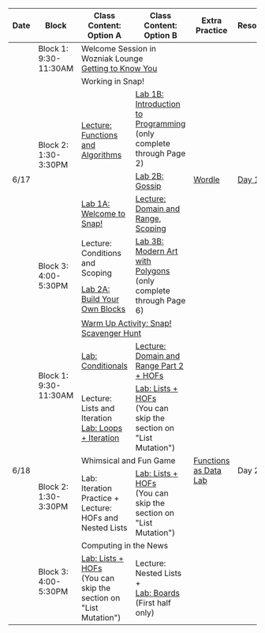<table class="table table-bordered schedule-table">
  <thead>
    <tr>
      <th>Date</th>
      <th>Block</th>
      <th>Class Content: Option A</th>
      <th>Class Content: Option B</th>
      <th>Extra Practice</th>
      <th>Resources/Links</th>
    </tr>
  </thead>
  <tbody class="js-scheduleContent">
    <tr>
      <td rowspan = "7">6/17</td>
      <td>Block 1: 9:30-11:30AM</td>
      <td colspan = "2">Welcome Session in Wozniak Lounge <br/> <a href="https://forms.gle/U8n623wJ3tb1U6DK7">Getting to Know You</a></td>
      <td rowspan = "7"><a href="https://docs.google.com/document/d/14yTQOcw_RqoeyT5H0eQZNCjQj1QWi84-KD8yaVftsCQ/edit">Wordle</a></td>
      <td rowspan = "7"><a href="https://forms.gle/vApBKmS3hwZcfAPy9">Day 1 Reflection</a></td>
    </tr>
    <tr>
      <td rowspan = "4">Block 2: 1:30-3:30PM</td>
      <td colspan = "2">Working in Snap!</td>
    </tr>
    <tr>
      <td rowspan = "2"><a href="https://docs.google.com/presentation/d/1JNsDRrr9ccE3mXnRKIvmXeAyBGE93W4gewTUYOAivFA/edit?usp=sharing">Lecture: Functions and Algorithms</a></td>
      <td><a href="https://bjc.edc.org/bjc-r/cur/programming/1-introduction/1-building-an-app/1-creating-a-snap-account.html?topic=nyc_bjc%2F1-intro-loops.topic&course=bjc4nyc.html&novideo&noassignment">Lab 1B: Introduction to Programming</a><br/>(only complete through Page 2)
      </td>
    </tr>
    <tr>
      <td><a href="https://bjc.edc.org/bjc-r/cur/programming/1-introduction/2-gossip-and-greet/1-pair-programming.html?topic=nyc_bjc%2F1-intro-loops.topic&course=bjc4nyc.html&novideo&noassignment">Lab 2B: Gossip</a></td>
    </tr>
    <tr>
      <td><a href="https://cs10.org/bjc-r/llab/html/topic.html?1&2&3&topic=berkeley_bjc%2Fintro_pair%2F1-introduction.topic&course&novideo&noreading&noassignment">Lab 1A: Welcome to Snap!</a></td>
      <td><a href="https://docs.google.com/presentation/d/1nCbASO4tRndnURuD8jf4-3m8Ul5umsCrjhFqpV2LGQg/edit#slide=id.g273b829c944_0_407">Lecture: Domain and Range, Scoping</a>
      </td>
    </tr>
    <tr>
      <td rowspan = "2">Block 3: 4:00-5:30PM</td>
      <td>Lecture: Conditions and Scoping</td>
      <td rowspan = "2"><a href="https://bjc.edc.org/bjc-r/cur/programming/1-introduction/3-drawing/1-exploring-motion.html?topic=nyc_bjc%2F1-intro-loops.topic&course=bjc4nyc.html&novideo&noassignment">Lab 3B: Modern Art with Polygons</a><br/>(only complete through Page 6)</td>
    </tr>
    <tr>
      <td><a href="https://cs10.org/bjc-r/cur/programming/loops/repeat-n/introduction-to-repeat-n.html?1&2&2&3&topic=berkeley_bjc%2Fintro_pair%2F2-loops-variables.topic&course=cs10_fa21.html&novideo&noreading&noassignment">Lab 2A: Build Your Own Blocks</a></td>
    </tr>
    <tr>
      <td rowspan = "9">6/18</td>
      <td rowspan = "3">Block 1: 9:30-11:30AM</td>
      <td colspan = "2"><a href="https://docs.google.com/document/d/e/2PACX-1vRNEOfcpEgIyjWxmMq-2nuLP999fEM_advfFTtcAl1lRaKDX8Yc72NoO5zAZweuOaVy8LIS_R_RvrxD/pub">Warm Up Activity: Snap! Scavenger Hunt</a></td>
      <td rowspan = "9"><a href="https://docs.google.com/document/d/14yTQOcw_RqoeyT5H0eQZNCjQj1QWi84-KD8yaVftsCQ/edit">Functions as Data Lab</a></td>
      <td rowspan = "9">Day 2 Reflection</td>
    </tr>
    <tr>
      <td><a href="https://cs10.org/bjc-r/llab/html/topic.html?topic=berkeley_bjc%2Fintro_pair%2F2-conditionals-testing-su21.topic&course=cs10_fa21.html&novideo&noreading&noassignment">Lab: Conditionals</a></td>
      <td><a href="https://docs.google.com/presentation/d/1DcPKgc2Oqn37eUy9epi8jAnNTcR6XnYSlABalvROFf8/edit#slide=id.g2e67ce7e55a_0_48">Lecture: Domain and Range Part 2 + HOFs</a></td>
    </tr>
    <tr>
      <td>Lecture: Lists and Iteration <br/>
      <a href="https://snap.berkeley.edu/snap/snap.html#present:Username=jedi_force&ProjectName=Lab%3a%20Lists%20%2b%20Loops&editMode&noRun">Lab: Loops + Iteration</a></td>
      <td><a href="https://cs10.org/bjc-r/topic/topic.html?topic=berkeley_bjc/lists/lists-I.topic&course=cs10_su19.html&novideo&noreading&noassignment">Lab: Lists + HOFs</a><br/>(You can skip the section on "List Mutation")</td>
    </tr>
    <tr>
      <td rowspan = "2">Block 2: 1:30-3:30PM</td>
      <td colspan = "2">Whimsical and Fun Game</td>
    </tr>
    <tr>
      <td>Lab: Iteration Practice +<br/>Lecture: HOFs and Nested Lists</td>
      <td><a href="https://cs10.org/bjc-r/topic/topic.html?topic=berkeley_bjc/lists/lists-I.topic&course=cs10_su19.html&novideo&noreading&noassignment">Lab: Lists + HOFs</a><br/>(You can skip the section on "List Mutation")</td>
    </tr>
    <tr>
      <td rowspan = "2">Block 3: 4:00-5:30PM</td>
      <td colspan = "2">Computing in the News</td>
    </tr>
    <tr> 
      <td><a href="https://cs10.org/bjc-r/topic/topic.html?topic=berkeley_bjc/lists/lists-I.topic&course=cs10_su19.html&novideo&noreading&noassignment">Lab: Lists + HOFs</a><br/>(You can skip the section on "List Mutation")</td>
      <td>Lecture: Nested Lists +<br/><a href="https://cs10.org/bjc-r/topic/topic.html?topic=berkeley_bjc/lists/lists-I.topic&course=cs10_su19.html&novideo&noreading&noassignment">Lab: Boards</a> (First half only)</td>
    </tr>
  </tbody>
</table>
